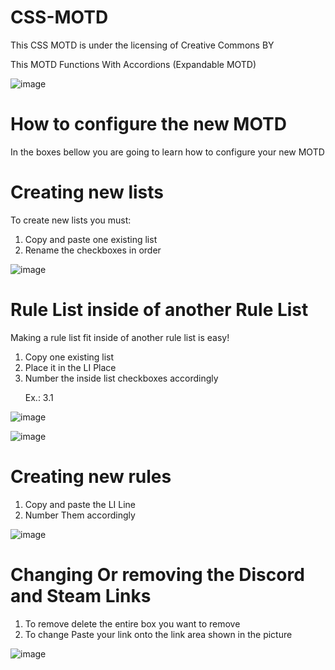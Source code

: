 # CSS-MOTD
This CSS MOTD is under the licensing of Creative Commons BY<p/>
This MOTD Functions With Accordions (Expandable MOTD)

![image](https://user-images.githubusercontent.com/64750771/117525389-718eb600-af98-11eb-8670-d69b2583b0ba.png)

# How to configure the new MOTD
In the boxes bellow you are going to learn how to configure your new MOTD
# Creating new lists
To create new lists you must:
<ol>
<li>Copy and paste one existing list</li>
<li>Rename the checkboxes in order</li>
</ol>

![image](https://user-images.githubusercontent.com/64750771/117524567-5457e880-af94-11eb-91d2-111865582c90.png)

# Rule List inside of another Rule List
Making a rule list fit inside of another rule list is easy!<p/>
<ol>
<li>Copy one existing list</li>
<li>Place it in the LI Place</li>
<li>Number the inside list checkboxes accordingly<p/> Ex.: 3.1</li>
</ol>

![image](https://user-images.githubusercontent.com/64750771/117525428-a6027200-af98-11eb-97c9-73c22ed31b16.png)

![image](https://user-images.githubusercontent.com/64750771/117524844-d4328280-af95-11eb-84c3-ce081e2730d8.png)

# Creating new rules
<ol>
<li>Copy and paste the LI Line</li>
<li>Number Them accordingly</li>
</ol>

![image](https://user-images.githubusercontent.com/64750771/117524946-633f9a80-af96-11eb-8149-17758e72801c.png)


# Changing Or removing the Discord and Steam Links
<ol>
<li>To remove delete the entire box you want to remove</li>
<li>To change Paste your link onto the link area shown in the picture</li>
</ol>

![image](https://user-images.githubusercontent.com/64750771/117525091-2fb14000-af97-11eb-8e63-7b4d6631db46.png)
